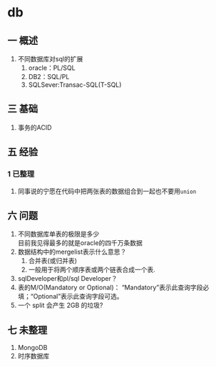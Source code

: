 # db
## 一 概述
1. 不同数据库对sql的扩展
    1. oracle：PL/SQL
    2. DB2：SQL/PL
    3. SQLSever:Transac-SQL(T-SQL)

## 三 基础
1. 事务的ACID

## 五 经验
### 1 已整理
1. 同事说的宁愿在代码中把两张表的数据组合到一起也不要用`union`

## 六 问题
1. 不同数据库单表的极限是多少  
    目前我见得最多的就是oracle的四千万条数据
2. 数据结构中的mergelist表示什么意思？
    1. 合并表(或归并表)
    2. 一般用于将两个顺序表或两个链表合成一个表.
3. sqlDeveloper和pl/sql Developer？
4. 表的M/O(Mandatory or Optional)： “Mandatory”表示此查询字段必填；“Optional”表示此查询字段可选。
5. 一个 split 会产生 2GB 的垃圾?

## 七 未整理
1. MongoDB 
2. 时序数据库